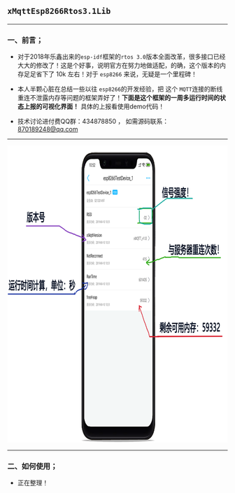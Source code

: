 
## `xMqttEsp8266Rtos3.1Lib`


----------
### 一、前言；

 - 对于2018年乐鑫出来的`esp-idf`框架的`rtos 3.0`版本全面改革，很多接口已经大大的修改了！这是个好事，说明官方在努力地做适配，的确，这个版本的内存足足省下了 10k 左右！对于 `esp8266` 来说，无疑是一个里程碑！

 - 本人半颗心脏在总结一些以往 `esp8266`的开发经验，把 这个 `MQTT`连接的断线重连不泄露内存等问题的框架弄好了！**下面是这个框架的一周多运行时间的状态上报的可视化界面！** 具体的上报看使用demo代码！
 
 - 技术讨论进付费QQ群：434878850  ， 如需源码联系：870189248@qq.com



----------


<p align="center">
  <img src="png/header.png" width="950px" height="680px" alt="Banner" />
</p>


----------
### 二、如何使用；

- 正在整理！
